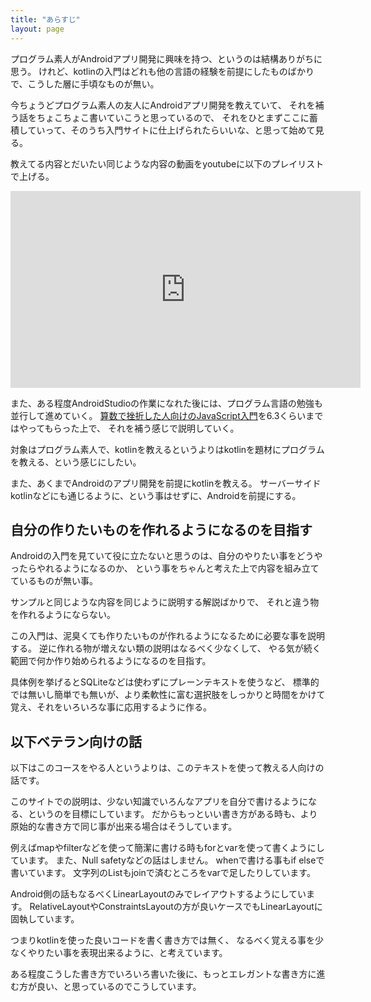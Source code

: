 ```yaml
---
title: "あらすじ"
layout: page
---
```


プログラム素人がAndroidアプリ開発に興味を持つ、というのは結構ありがちに思う。
けれど、kotlinの入門はどれも他の言語の経験を前提にしたものばかりで、こうした層に手頃なものが無い。

今ちょうどプログラム素人の友人にAndroidアプリ開発を教えていて、
それを補う話をちょこちょこ書いていこうと思っているので、
それをひとまずここに蓄積していって、そのうち入門サイトに仕上げられたらいいな、と思って始めて見る。

教えてる内容とだいたい同じような内容の動画をyoutubeに以下のプレイリストで上げる。

<iframe width="560" height="315" src="https://www.youtube.com/embed/videoseries?list=PL3J_mLcl4YCdi2bLHtynt7Ohni1_NQJiF" title="YouTube video player" frameborder="0" allow="accelerometer; autoplay; clipboard-write; encrypted-media; gyroscope; picture-in-picture; web-share" allowfullscreen></iframe>

また、ある程度AndroidStudioの作業になれた後には、プログラム言語の勉強も並行して進めていく。
[算数で挫折した人向けのJavaScript入門](https://karino2.github.io/js-introduction/)を6.3くらいまではやってもらった上で、
それを補う感じで説明していく。

対象はプログラム素人で、kotlinを教えるというよりはkotlinを題材にプログラムを教える、という感じにしたい。

また、あくまでAndroidのアプリ開発を前提にkotlinを教える。
サーバーサイドkotlinなどにも通じるように、という事はせずに、Androidを前提にする。

## 自分の作りたいものを作れるようになるのを目指す

Androidの入門を見ていて役に立たないと思うのは、自分のやりたい事をどうやったらやれるようになるのか、
という事をちゃんと考えた上で内容を組み立てているものが無い事。

サンプルと同じような内容を同じように説明する解説ばかりで、
それと違う物を作れるようにならない。

この入門は、泥臭くても作りたいものが作れるようになるために必要な事を説明する。
逆に作れる物が増えない類の説明はなるべく少なくして、
やる気が続く範囲で何か作り始められるようになるのを目指す。

具体例を挙げるとSQLiteなどは使わずにプレーンテキストを使うなど、
標準的では無いし簡単でも無いが、より柔軟性に富む選択肢をしっかりと時間をかけて覚え、それをいろいろな事に応用するように作る。

## 以下ベテラン向けの話

以下はこのコースをやる人というよりは、このテキストを使って教える人向けの話です。

このサイトでの説明は、少ない知識でいろんなアプリを自分で書けるようになる、というのを目標にしています。
だからもっといい書き方がある時も、より原始的な書き方で同じ事が出来る場合はそうしています。

例えばmapやfilterなどを使って簡潔に書ける時もforとvarを使って書くようにしています。
また、Null safetyなどの話はしません。
whenで書ける事もif elseで書いています。
文字列のListもjoinで済むところをvarで足したりしています。

Android側の話もなるべくLinearLayoutのみでレイアウトするようにしています。
RelativeLayoutやConstraintsLayoutの方が良いケースでもLinearLayoutに固執しています。

つまりkotlinを使った良いコードを書く書き方では無く、
なるべく覚える事を少なくやりたい事を表現出来るように、と考えています。

ある程度こうした書き方でいろいろ書いた後に、もっとエレガントな書き方に進む方が良い、と思っているのでこうしています。